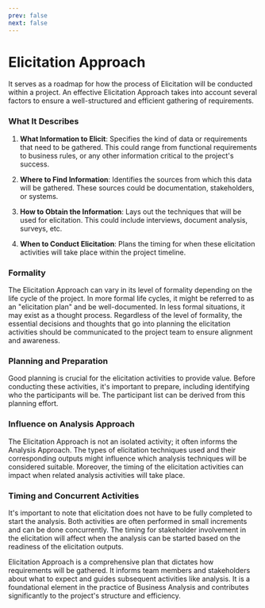 ```yaml
---
prev: false
next: false
---
```


# Elicitation Approach

It serves as a roadmap for how the process of Elicitation will be conducted within a project. An effective Elicitation Approach takes into account several factors to ensure a well-structured and efficient gathering of requirements.

### What It Describes

1. **What Information to Elicit**: Specifies the kind of data or requirements that need to be gathered. This could range from functional requirements to business rules, or any other information critical to the project's success.

2. **Where to Find Information**: Identifies the sources from which this data will be gathered. These sources could be documentation, stakeholders, or systems.

3. **How to Obtain the Information**: Lays out the techniques that will be used for elicitation. This could include interviews, document analysis, surveys, etc.

4. **When to Conduct Elicitation**: Plans the timing for when these elicitation activities will take place within the project timeline.

### Formality

The Elicitation Approach can vary in its level of formality depending on the life cycle of the project. In more formal life cycles, it might be referred to as an "elicitation plan" and be well-documented. In less formal situations, it may exist as a thought process. Regardless of the level of formality, the essential decisions and thoughts that go into planning the elicitation activities should be communicated to the project team to ensure alignment and awareness.

### Planning and Preparation

Good planning is crucial for the elicitation activities to provide value. Before conducting these activities, it's important to prepare, including identifying who the participants will be. The participant list can be derived from this planning effort.

### Influence on Analysis Approach

The Elicitation Approach is not an isolated activity; it often informs the Analysis Approach. The types of elicitation techniques used and their corresponding outputs might influence which analysis techniques will be considered suitable. Moreover, the timing of the elicitation activities can impact when related analysis activities will take place.

### Timing and Concurrent Activities

It's important to note that elicitation does not have to be fully completed to start the analysis. Both activities are often performed in small increments and can be done concurrently. The timing for stakeholder involvement in the elicitation will affect when the analysis can be started based on the readiness of the elicitation outputs.

Elicitation Approach is a comprehensive plan that dictates how requirements will be gathered. It informs team members and stakeholders about what to expect and guides subsequent activities like analysis. It is a foundational element in the practice of Business Analysis and contributes significantly to the project's structure and efficiency.
